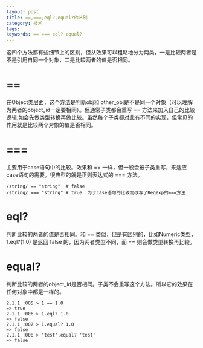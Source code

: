 ```yaml
---
layout: post
title: ==,===,eql?,equal?的区别
category: 技术
tags:
keywords: == === eql? equal?
---
```


这四个方法都有些细节上的区别，但从效果可以粗略地分为两类，一是比较两者是不是引用自同一个对象，二是比较两者的值是否相同。


#  ==

在Object类层面，这个方法是判断obj和 other_obj是不是同一个对象（可以理解为两者的object_id一定要相同）。但通常子类都会重写 == 方法来加入自己的比较逻辑,如会先做类型转换再做比较。虽然每个子类都对此有不同的实现，但常见的作用就是比较两个对象的值是否相同。

# ===

主要用于case语句中的比较。效果和 == 一样，但一般会被子类重写，来适应case语句的需要。很典型的就是正则表达式的 === 方法。

```
/string/ == "string"  # false
/string/ === "string" # true  为了case语句的比较而改写了Regexp的===方法

```
# eql?

判断比较的两者的值是否相同。和 == 类似，但是有区别的，比如Numeric类型，1.eql?(1.0) 是返回 false 的，因为两者类型不同，而 == 则会做类型转换再比较。

# equal?

判断比较的两者的object_id是否相同。子类不会重写这个方法。所以它的效果在任何对象中都是一样的。


```
2.1.1 :005 > 1 == 1.0
=> true
2.1.1 :006 > 1.eql? 1.0
=> false
2.1.1 :007 > 1.equal? 1.0
=> false
2.1.1 :008 > 'test'.equal? 'test'
=> false
```
